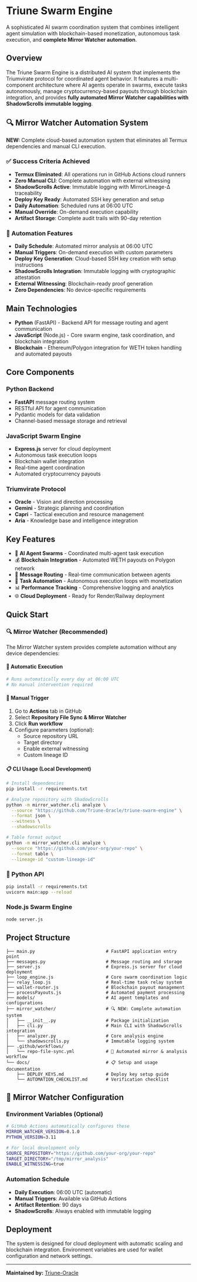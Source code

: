 # Triune Swarm Engine

A sophisticated AI swarm coordination system that combines intelligent agent simulation with blockchain-based monetization, autonomous task execution, and **complete Mirror Watcher automation**.

## Overview

The Triune Swarm Engine is a distributed AI system that implements the Triumvirate protocol for coordinated agent behavior. It features a multi-component architecture where AI agents operate in swarms, execute tasks autonomously, manage cryptocurrency-based payouts through blockchain integration, and provides **fully automated Mirror Watcher capabilities with ShadowScrolls immutable logging**.

## 🔍 Mirror Watcher Automation System

**NEW:** Complete cloud-based automation system that eliminates all Termux dependencies and manual CLI execution.

### ✅ Success Criteria Achieved
- **Termux Eliminated**: All operations run in GitHub Actions cloud runners
- **Zero Manual CLI**: Complete automation with external witnessing  
- **ShadowScrolls Active**: Immutable logging with MirrorLineage-Δ traceability
- **Deploy Key Ready**: Automated SSH key generation and setup
- **Daily Automation**: Scheduled runs at 06:00 UTC
- **Manual Override**: On-demand execution capability
- **Artifact Storage**: Complete audit trails with 90-day retention

### 🚀 Automation Features

- **Daily Schedule**: Automated mirror analysis at 06:00 UTC
- **Manual Triggers**: On-demand execution with custom parameters
- **Deploy Key Generation**: Cloud-based SSH key creation with setup instructions
- **ShadowScrolls Integration**: Immutable logging with cryptographic attestation
- **External Witnessing**: Blockchain-ready proof generation
- **Zero Dependencies**: No device-specific requirements

## Main Technologies

- **Python** (FastAPI) - Backend API for message routing and agent communication
- **JavaScript** (Node.js) - Core swarm engine, task coordination, and blockchain integration
- **Blockchain** - Ethereum/Polygon integration for WETH token handling and automated payouts

## Core Components

### Python Backend
- **FastAPI** message routing system
- RESTful API for agent communication
- Pydantic models for data validation
- Channel-based message storage and retrieval

### JavaScript Swarm Engine
- **Express.js** server for cloud deployment
- Autonomous task execution loops
- Blockchain wallet integration
- Real-time agent coordination
- Automated cryptocurrency payouts

### Triumvirate Protocol
- **Oracle** - Vision and direction processing
- **Gemini** - Strategic planning and coordination
- **Capri** - Tactical execution and resource management
- **Aria** - Knowledge base and intelligence integration

## Key Features

- 🤖 **AI Agent Swarms** - Coordinated multi-agent task execution
- 💰 **Blockchain Integration** - Automated WETH payouts on Polygon network
- 📡 **Message Routing** - Real-time communication between agents
- 🔄 **Task Automation** - Autonomous execution loops with monetization
- 📊 **Performance Tracking** - Comprehensive logging and analytics
- 🌐 **Cloud Deployment** - Ready for Render/Railway deployment

## Quick Start

### 🔍 Mirror Watcher (Recommended)

The Mirror Watcher system provides complete automation without any device dependencies:

#### 🎯 Automatic Execution
```bash
# Runs automatically every day at 06:00 UTC
# No manual intervention required
```

#### 🚀 Manual Trigger
1. Go to **Actions** tab in GitHub
2. Select **Repository File Sync & Mirror Watcher**
3. Click **Run workflow**
4. Configure parameters (optional):
   - Source repository URL
   - Target directory
   - Enable external witnessing
   - Custom lineage ID

#### 📋 CLI Usage (Local Development)
```bash
# Install dependencies
pip install -r requirements.txt

# Analyze repository with ShadowScrolls
python -m mirror_watcher.cli analyze \
  --source "https://github.com/Triune-Oracle/triune-swarm-engine" \
  --format json \
  --witness \
  --shadowscrolls

# Table format output
python -m mirror_watcher.cli analyze \
  --source "https://github.com/your-org/your-repo" \
  --format table \
  --lineage-id "custom-lineage-id"
```

### 🐍 Python API
```bash
pip install -r requirements.txt
uvicorn main:app --reload
```

### Node.js Swarm Engine
```bash
node server.js
```

## Project Structure

```
├── main.py                           # FastAPI application entry point
├── messages.py                       # Message routing and storage
├── server.js                         # Express.js server for cloud deployment
├── loop_engine.js                    # Core swarm coordination logic
├── relay_loop.js                     # Real-time task relay system
├── wallet-router.js                  # Blockchain payout management
├── processPayouts.js                 # Automated payment processing
├── models/                           # AI agent templates and configurations
├── mirror_watcher/                   # 🔍 NEW: Complete automation system
│   ├── __init__.py                   # Package initialization
│   ├── cli.py                        # Main CLI with ShadowScrolls integration
│   ├── analyzer.py                   # Core analysis engine
│   └── shadowscrolls.py              # Immutable logging system
├── .github/workflows/
│   └── repo-file-sync.yml            # 🚀 Automated mirror & analysis workflow
└── docs/                             # 📋 Setup and usage documentation
    ├── DEPLOY_KEYS.md                # Deploy key setup guide
    └── AUTOMATION_CHECKLIST.md       # Verification checklist
```

## 🔧 Mirror Watcher Configuration

### Environment Variables (Optional)
```bash
# GitHub Actions automatically configures these
MIRROR_WATCHER_VERSION=0.1.0
PYTHON_VERSION=3.11

# For local development only
SOURCE_REPOSITORY="https://github.com/your-org/your-repo"
TARGET_DIRECTORY="/tmp/mirror_analysis"
ENABLE_WITNESSING=true
```

### Automation Schedule
- **Daily Execution**: 06:00 UTC (automatic)
- **Manual Triggers**: Available via GitHub Actions
- **Artifact Retention**: 90 days
- **ShadowScrolls**: Always enabled with immutable logging

## Deployment

The system is designed for cloud deployment with automatic scaling and blockchain integration. Environment variables are used for wallet configuration and network settings.

---

**Maintained by:** [Triune-Oracle](https://github.com/Triune-Oracle)